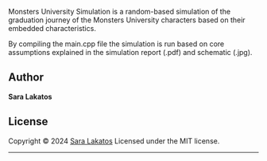 Monsters University Simulation is a random-based simulation of the graduation journey of the Monsters University characters based on their embedded characteristics.

By compiling the main.cpp file the simulation is run based on core assumptions explained in the simulation report (.pdf) and schematic (.jpg).

## Author

**Sara Lakatos**

## License

Copyright © 2024 [Sara Lakatos](sara.lakatos23@imperial.ac.uk)
Licensed under the MIT license.

***
